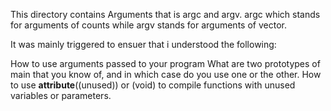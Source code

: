 This directory contains Arguments that is argc and argv. argc which stands for arguments of counts while argv stands for arguments of vector.

It was mainly triggered to ensuer that i understood the following:

How to use arguments passed to your program
What are two prototypes of main that you know of, and in which case do you use one or the other.
How to use __attribute__((unused)) or (void) to compile functions with unused variables or parameters.

